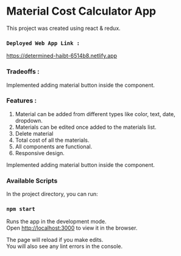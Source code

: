 # Material Cost Calculator App

This project was created using react & redux.

### `Deployed Web App Link :`

https://determined-haibt-6514b8.netlify.app

### Tradeoffs :

Implemented adding material button inside the component.

### Features :
1. Material can be added from different types like color, text, date, dropdown.
2. Materials can be edited once added to the materials list.
3. Delete material
4. Total cost of all the materials.
5. All components are functional.
6. Responsive design.

Implemented adding material button inside the component.

### Available Scripts

In the project directory, you can run:

### `npm start`

Runs the app in the development mode.\
Open [http://localhost:3000](http://localhost:3000) to view it in the browser.

The page will reload if you make edits.\
You will also see any lint errors in the console.


